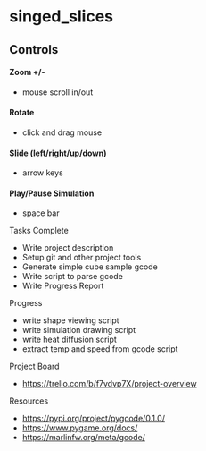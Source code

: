 # singed_slices

## Controls
#### Zoom +/-
- mouse scroll in/out
#### Rotate
- click and drag mouse
#### Slide (left/right/up/down)
- arrow keys
#### Play/Pause Simulation
- space bar

Tasks Complete
- Write project description
- Setup git and other project tools
- Generate simple cube sample gcode
- Write script to parse gcode
- Write Progress Report

Progress
- write shape viewing script
- write simulation drawing script
- write heat diffusion script
- extract temp and speed from gcode script

Project Board 
- https://trello.com/b/f7vdvp7X/project-overview

Resources
- https://pypi.org/project/pygcode/0.1.0/
- https://www.pygame.org/docs/
- https://marlinfw.org/meta/gcode/
